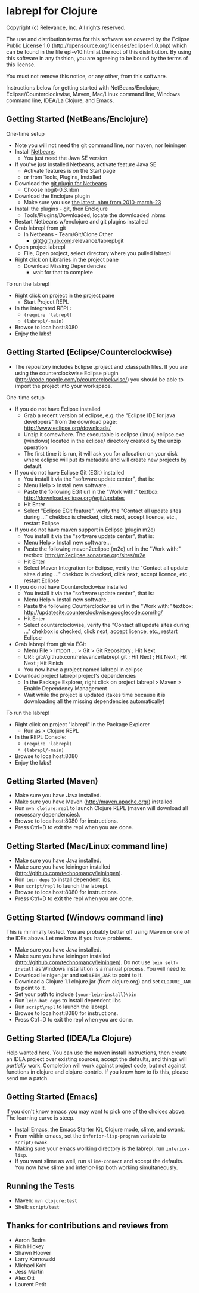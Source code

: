# labrepl for Clojure

Copyright (c) Relevance, Inc. All rights reserved.

The use and distribution terms for this software are covered by the
Eclipse Public License 1.0 (http://opensource.org/licenses/eclipse-1.0.php)
which can be found in the file epl-v10.html at the root of this distribution.
By using this software in any fashion, you are agreeing to be bound by
the terms of this license.

You must not remove this notice, or any other, from this software.

Instructions below for getting started with NetBeans/Enclojure, Eclipse/Counterclockwise, Maven, Mac/Linux command line, Windows command line, IDEA/La Clojure, and Emacs.

## Getting Started (NetBeans/Enclojure)

One-time setup

* Note you will not need the git command line, nor maven, nor leiningen
* Install [Netbeans](http://netbeans.org/downloads/index.html)
  * You just need the Java SE version
* If you've just installed Netbeans, activate feature Java SE
  * Activate features is on the Start page
  * or from Tools, Plugins, Installed
* Download the [git plugin for Netbeans](http://code.google.com/p/nbgit/downloads/list)
  * Choose nbgit-0.3.nbm
* Download the Enclojure plugin
  * Make sure you use [the latest .nbm from 2010-march-23](http://github.com/downloads/EricThorsen/enclojure/enclojure-plugin-2010-23-mar.nbm)	
* Install the plugins - git, then Enclojure
  * Tools/Plugins/Downloaded, locate the downloaded .nbms
* Restart Netbeans w/enclojure and git plugins installed
* Grab labrepl from git
  * In Netbeans - Team/Git/Clone Other
     * git@github.com:relevance/labrepl.git
* Open project labrepl
  * File, Open project, select directory where you pulled labrepl
* Right click on Libraries in the project pane
  * Download Missing Dependencies
     * wait for that to complete

To run the labrepl

* Right click on project in the project pane
  * Start Project REPL
* In the integrated REPL:
  * `(require 'labrepl)`
  * `(labrepl/-main)`
* Browse to localhost:8080
* Enjoy the labs!

## Getting Started (Eclipse/Counterclockwise)

* The repository includes Eclipse .project and .classpath files. If you are using the counterclockwise Eclipse plugin (http://code.google.com/p/counterclockwise/) you should be able to import the project into your workspace.

One-time setup

* If you do not have Eclipse installed
  * Grab a recent version of eclipse, e.g. the "Eclipse IDE for java developers" from the download page: http://www.eclipse.org/downloads/
  * Unzip it somewhere. The executable is eclipse (linux) eclipse.exe (windows) located in the eclipse/ directory created by the unzip operation
  * The first time it is run, it will ask you for a location on your disk where eclipse will put its metadata and will create new projects by default.
* If you do not have Eclipse Git (EGit) installed
  * You install it via the "software update center", that is:
  * Menu Help > Install new software...
  * Paste the following EGit url in the "Work with:" textbox: http://download.eclipse.org/egit/updates
  * Hit Enter
  * Select "Eclipse EGit feature", verify the "Contact all update sites during ..." chekbox is checked, click next, accept licence, etc., restart Eclipse
* If you do not have maven support in Eclipse (plugin m2e)
  * You install it via the "software update center", that is:
  * Menu Help > Install new software...
  * Paste the following maven2eclipse (m2e) url in the "Work with:" textbox: http://m2eclipse.sonatype.org/sites/m2e
  * Hit Enter
  * Select Maven Integration for Eclipse, verify the "Contact all update sites during ..." chekbox is checked, click next, accept licence, etc., restart Eclipse
* If you do not have Counterclockwise installed
  * You install it via the "software update center", that is:
  * Menu Help > Install new software...
  * Paste the following Counterclockwise url in the "Work with:" textbox: http://updatesite.counterclockwise.googlecode.com/hg/
  * Hit Enter
  * Select counterclockwise, verify the "Contact all update sites during ..." chekbox is checked, click next, accept licence, etc., restart Eclipse
* Grab labrepl from git via EGit
  * Menu File > Import ... > Git > Git Repository ; Hit Next
  * URI: git://github.com/relevance/labrepl.git ; Hit Next ; Hit Next ; Hit Next ; Hit Finish
  * You now have a project named labrepl in eclipse
* Download project labrepl project's dependencies
  * In the Package Explorer, right click on project labrepl > Maven > Enable Dependency Management
  * Wait while the project is updated (takes time because it is downloading all the missing dependencies automatically)

To run the labrepl

* Right click on project "labrepl" in the Package Explorer
  * Run as > Clojure REPL
* In the REPL Console:
  * `(require 'labrepl)`
  * `(labrepl/-main)`
* Browse to localhost:8080
* Enjoy the labs!

## Getting Started (Maven)

* Make sure you have Java installed.
* Make sure you have Maven (http://maven.apache.org/) installed.
* Run `mvn clojure:repl` to launch Clojure REPL (maven will download all necessary
  dependencies).
* Browse to localhost:8080 for instructions.
* Press Ctrl+D to exit the repl when you are done.

## Getting Started (Mac/Linux command line) 

* Make sure you have Java installed.
* Make sure you have leiningen installed (http://github.com/technomancy/leiningen).
* Run `lein deps` to install dependent libs.
* Run `script/repl` to launch the labrepl.
* Browse to localhost:8080 for instructions.
* Press Ctrl+D to exit the repl when you are done.

## Getting Started (Windows command line)

This is minimally tested. You are probably better off using Maven or one of the IDEs above. Let me know if you have problems.

* Make sure you have Java installed.
* Make sure you have leiningen installed (http://github.com/technomancy/leiningen). Do not use `lein self-install` as Windows installation is a manual process. You will need to:
* Download leinigen.jar and set `LEIN_JAR` to point to it.
* Download a Clojure 1.1 clojure.jar (from clojure.org) and set `CLOJURE_JAR` to point to it.
* Set your path to include `{your-lein-install}\bin`
* Run `lein.bat deps` to install dependent libs
* Run `script\repl` to launch the labrepl.
* Browse to localhost:8080 for instructions.
* Press Ctrl+D to exit the repl when you are done.

## Getting Started (IDEA/La Clojure)

Help wanted here. You can use the maven install instructions, then create an IDEA project over existing sources, accept the defaults, and things will *partially* work. Completion will work against project code, but not against functions in clojure and clojure-contrib. If you know how to fix this, please send me a patch.

## Getting Started (Emacs)

If you don't know emacs you may want to pick one of the choices above. The learning curve is steep.

* Install Emacs, the Emacs Starter Kit, Clojure mode, slime, and swank.
* From within emacs, set the `inferior-lisp-program` variable to `script/swank`. 
* Making sure your emacs working directory is the labrepl, run `inferior-lisp`.
* If you want slime as well, run `slime-connect` and accept the defaults. You now have slime and inferior-lisp both working simultaneously.

## Running the Tests

* Maven: `mvn clojure:test`
* Shell: `script/test`

## Thanks for contributions and reviews from

* Aaron Bedra
* Rich Hickey
* Shawn Hoover
* Larry Karnowski
* Michael Kohl
* Jess Martin
* Alex Ott
* Laurent Petit



 
